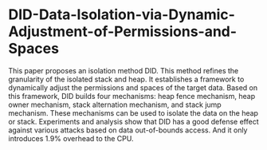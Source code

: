 # DID-Data-Isolation-via-Dynamic-Adjustment-of-Permissions-and-Spaces
This paper proposes an isolation method DID.
This method refines the granularity of the isolated stack and heap. It establishes a framework to dynamically adjust the permissions and spaces of the target data. Based on this framework, DID builds four mechanisms: heap fence mechanism, heap owner mechanism, stack alternation mechanism, and stack jump mechanism. These mechanisms can be used to isolate the data on the heap or stack. 
Experiments and analysis show that DID has a good defense effect against various attacks based on data out-of-bounds access. And it only introduces 1.9% overhead to the CPU.
